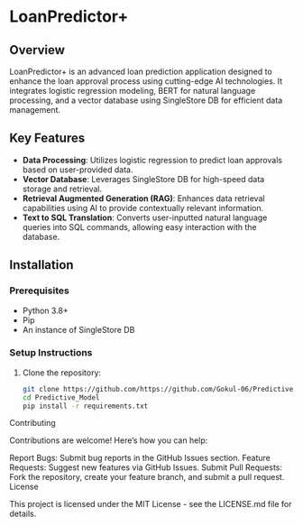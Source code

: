 # LoanPredictor+

## Overview
LoanPredictor+ is an advanced loan prediction application designed to enhance the loan approval process using cutting-edge AI technologies. It integrates logistic regression modeling, BERT for natural language processing, and a vector database using SingleStore DB for efficient data management.

## Key Features

- **Data Processing**: Utilizes logistic regression to predict loan approvals based on user-provided data.
- **Vector Database**: Leverages SingleStore DB for high-speed data storage and retrieval.
- **Retrieval Augmented Generation (RAG)**: Enhances data retrieval capabilities using AI to provide contextually relevant information.
- **Text to SQL Translation**: Converts user-inputted natural language queries into SQL commands, allowing easy interaction with the database.

## Installation

### Prerequisites
- Python 3.8+
- Pip
- An instance of SingleStore DB

### Setup Instructions
1. Clone the repository:
   ```bash
   git clone https://github.com/https://github.com/Gokul-06/Predictive_Model
   cd Predictive_Model
   pip install -r requirements.txt
Contributing

Contributions are welcome! Here’s how you can help:

Report Bugs: Submit bug reports in the GitHub Issues section.
Feature Requests: Suggest new features via GitHub Issues.
Submit Pull Requests: Fork the repository, create your feature branch, and submit a pull request.
License

This project is licensed under the MIT License - see the LICENSE.md file for details.




